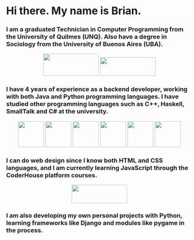 # Hi there. My name is Brian.

### I am a graduated Technician in Computer Programming from the University of Quilmes (UNQ). Also have a degree in Sociology from the University of Buenos Aires (UBA).
<p align="center">
  <img src="https://upload.wikimedia.org/wikipedia/commons/5/53/Logo_unqui.png" width="150" height="60">
  <img src="https://inigem-uba.conicet.gov.ar/wp-content/uploads/sites/83/2015/11/UBA_logo_blanco111.png" width="150" height="50">
</p>
 
### I have 4 years of experience as a backend developer, working with both Java and Python programming languages. I have studied other programming languages such as C++, Haskell, SmallTalk and C# at the university.
<p align="center">
  <img src="https://cdn-icons-png.flaticon.com/512/226/226777.png" width="70" height="70">
  <img src="https://seeklogo.com/images/P/python-logo-A32636CAA3-seeklogo.com.png" width="70" height="70">
  <img src="https://upload.wikimedia.org/wikipedia/commons/thumb/1/18/ISO_C%2B%2B_Logo.svg/1822px-ISO_C%2B%2B_Logo.svg.png" width="70" height="70">
  <img src="https://cdn-icons-png.flaticon.com/512/5968/5968259.png" width="70" height="70">
  <img src="https://d1tlzifd8jdoy4.cloudfront.net/wp-content/uploads/2016/02/icon-512x512.png" width="70" height="70">
  <img src="https://seeklogo.com/images/C/c-sharp-c-logo-02F17714BA-seeklogo.com.png" width="70" height="70">
</p>

### I can do web design since I know both HTML and CSS languages, and I am currently learning JavaScript through the CoderHouse platform courses.
<p align="center">
  <img src="https://www.freepnglogos.com/uploads/html5-logo-png/html5-logo-best-web-design-psd-html-cms-development-ecommerce-6.png" width="150" height="50">
</p>

### I am also developing my own personal projects with Python, learning frameworks like Django and modules like pygame in the process.
 
<!--
👋 🌱
- 🔭 I’m currently working on ...
- 👯 I’m looking to collaborate on ...
- 🤔 I’m looking for help with ...
- 💬 Ask me about ...
- 📫 How to reach me: ...
- 😄 Pronouns: ...
- ⚡ Fun fact: ...
-->
